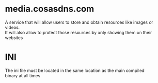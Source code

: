 # media.cosasdns.com
A service that will allow users to store and obtain resources like images or videos.  
It will also allow to protect those resources by only showing them on their websites

# INI
The ini file must be located in the same location as the main compiled binary at all times